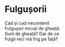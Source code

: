 # Fulgușorii

Cad și cad necontenit\
Fulgușori micuți de gheață.\
Sunt de gheață? Dar de ce\
Fulgii reci mă frig pe față?
